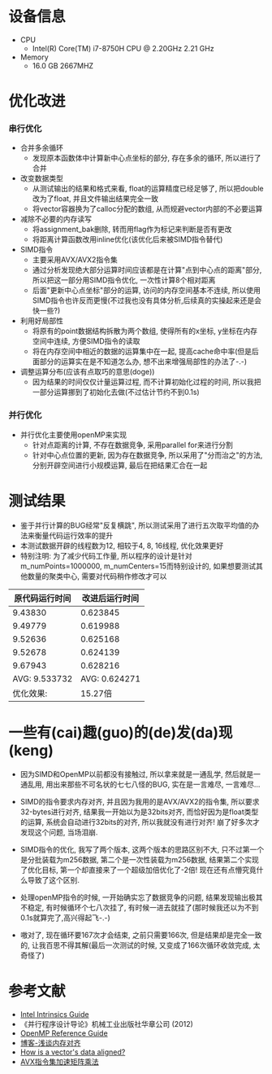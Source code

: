 # 设备信息

- CPU
  - Intel(R) Core(TM) i7-8750H CPU @ 2.20GHz   2.21 GHz
- Memory
  - 16.0 GB 2667MHZ



# 优化改进

### 串行优化

- 合并多余循环
  - 发现原本函数体中计算新中心点坐标的部分, 存在多余的循环, 所以进行了合并
- 改变数据类型
  - 从测试输出的结果和格式来看, float的运算精度已经足够了, 所以把double改为了float, 并且文件输出结果完全一致
  - 将vector容器换为了calloc分配的数组, 从而规避vector内部的不必要运算
- 减除不必要的内存读写
  - 将assignment_bak删除, 转而用flag作为标记来判断是否有更改
  - 将距离计算函数改用inline优化(该优化后来被SIMD指令替代)
- SIMD指令
  - 主要采用AVX/AVX2指令集
  - 通过分析发现绝大部分运算时间应该都是在计算"点到中心点的距离"部分, 所以把这一部分用SIMD指令优化, 一次性计算8个相对距离
  - 后面"更新中心点坐标"部分的运算, 访问的内存空间基本不连续, 所以使用SIMD指令也许反而更慢(不过我也没有具体分析,后续真的实操起来还是会快一些?)
- 利用好局部性
  - 将原有的point数据结构拆散为两个数组, 使得所有的x坐标, y坐标在内存空间中连续, 方便SIMD指令的读取
  - 将在内存空间中相近的数据的运算集中在一起, 提高cache命中率(但是后面部分的运算实在是不知道怎么办, 想不出来增强局部性的办法了-.-)
- 调整运算分布(应该有点取巧的意思(doge))
  - 因为结果的时间仅仅计量运算过程, 而不计算初始化过程的时间, 所以我把一部分运算挪到了初始化去做(不过估计节约不到0.1s)

### 并行优化

- 并行优化主要使用openMP来实现
  - 针对点距离的计算, 不存在数据竞争, 采用parallel for来进行分割
  - 针对中心点位置的更新, 因为存在数据竞争, 所以采用了"分而治之"的方法, 分别开辟空间进行小规模运算, 最后在把结果汇合在一起



# 测试结果

- 鉴于并行计算的BUG经常"反复横跳", 所以测试采用了进行五次取平均值的办法来衡量代码运行效率的提升
- 本测试数据开辟的线程数为12, 相较于4, 8, 16线程, 优化效果更好
- 特别注明: 为了减少代码工作量, 所以程序的设计是针对m_numPoints=1000000, m_numCenters=15而特别设计的, 如果想要测试其他数量的聚类中心, 需要对代码稍作修改才可以

| 原代码运行时间 | 改进后运行时间 |
| -------------- | -------------- |
| 9.43830        | 0.623845       |
| 9.49779        | 0.619988       |
| 9.52636        | 0.625168       |
| 9.52678        | 0.624139       |
| 9.67943        | 0.628216       |
| AVG: 9.533732  | AVG: 0.624271  |
| 优化效果:      | 15.27倍        |



# 一些有(cai)趣(guo)的(de)发(da)现(keng)

- 因为SIMD和OpenMP以前都没有接触过, 所以拿来就是一通乱学, 然后就是一通乱用, 用出来那些不可名状的七七八怪的BUG, 实在是一言难尽, 一言难尽...

- SIMD的指令要求内存对齐, 并且因为我用的是AVX/AVX2的指令集, 所以要求32-bytes进行对齐, 结果我一开始以为是32bits对齐, 而恰好因为是float类型的运算, 系统会自动进行32bits的对齐, 所以我就没有进行对齐! 崩了好多次才发现这个问题, 当场泪崩.
- SIMD指令的优化, 我写了两个版本, 这两个版本的思路区别不大, 只不过第一个是分批装载为m256数据, 第二个是一次性装载为m256数据, 结果第二个实现了优化目标, 第一个却直接来了一个超级加倍优化了-2倍! 现在还有点懵究竟什么导致了这个区别.
- 处理openMP指令的时候, 一开始确实忘了数据竞争的问题, 结果发现输出极其不稳定, 有时候循环个七八次挂了, 有时候一进去就挂了(那时候我还以为不到0.1s就算完了,高兴得起飞-.-)
- 嗷对了, 现在循环要167次才会结束, 之前只需要166次, 但是结果却是完全一致的, 让我百思不得其解(最后一次测试的时候, 又变成了166次循环收敛完成, 太奇怪了)



# 参考文献

- [Intel Intrinsics Guide](https://www.intel.com/content/www/us/en/docs/intrinsics-guide/index.html)
- 《并行程序设计导论》机械工业出版社华章公司 (2012)
- [OpenMP Reference Guide](https://www.openmp.org/resources/refguides/)
- [博客-浅谈内存对齐](https://murphypei.github.io/blog/2020/04/memory-align)
- [How is a vector's data aligned?](https://stackoverflow.com/questions/8456236/how-is-a-vectors-data-aligned)
- [AVX指令集加速矩阵乘法](https://www.iiyk.site/archives/211)

